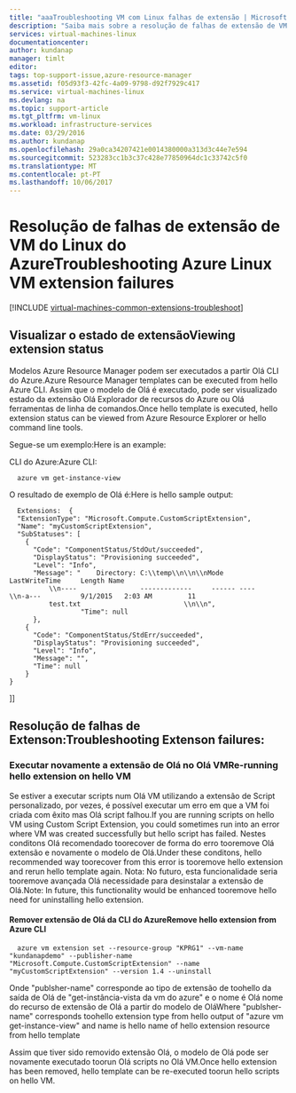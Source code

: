 ```yaml
---
title: "aaaTroubleshooting VM com Linux falhas de extensão | Microsoft Docs"
description: "Saiba mais sobre a resolução de falhas de extensão de VM do Linux do Azure"
services: virtual-machines-linux
documentationcenter: 
author: kundanap
manager: timlt
editor: 
tags: top-support-issue,azure-resource-manager
ms.assetid: f05d93f3-42fc-4a09-9798-d92f7929c417
ms.service: virtual-machines-linux
ms.devlang: na
ms.topic: support-article
ms.tgt_pltfrm: vm-linux
ms.workload: infrastructure-services
ms.date: 03/29/2016
ms.author: kundanap
ms.openlocfilehash: 29a0ca34207421e0014380000a313d3c44e7e594
ms.sourcegitcommit: 523283cc1b3c37c428e77850964dc1c33742c5f0
ms.translationtype: MT
ms.contentlocale: pt-PT
ms.lasthandoff: 10/06/2017
---
```

# <a name="troubleshooting-azure-linux-vm-extension-failures"></a><span data-ttu-id="06737-103">Resolução de falhas de extensão de VM do Linux do Azure</span><span class="sxs-lookup"><span data-stu-id="06737-103">Troubleshooting Azure Linux VM extension failures</span></span>
[!INCLUDE [virtual-machines-common-extensions-troubleshoot](../../../includes/virtual-machines-common-extensions-troubleshoot.md)]

## <a name="viewing-extension-status"></a><span data-ttu-id="06737-104">Visualizar o estado de extensão</span><span class="sxs-lookup"><span data-stu-id="06737-104">Viewing extension status</span></span>
<span data-ttu-id="06737-105">Modelos Azure Resource Manager podem ser executados a partir Olá CLI do Azure.</span><span class="sxs-lookup"><span data-stu-id="06737-105">Azure Resource Manager templates can be executed from hello  Azure CLI.</span></span> <span data-ttu-id="06737-106">Assim que o modelo de Olá é executado, pode ser visualizado estado da extensão Olá Explorador de recursos do Azure ou Olá ferramentas de linha de comandos.</span><span class="sxs-lookup"><span data-stu-id="06737-106">Once hello template is executed, hello extension status can be viewed from Azure Resource Explorer or hello command line tools.</span></span>

<span data-ttu-id="06737-107">Segue-se um exemplo:</span><span class="sxs-lookup"><span data-stu-id="06737-107">Here is an example:</span></span>

<span data-ttu-id="06737-108">CLI do Azure:</span><span class="sxs-lookup"><span data-stu-id="06737-108">Azure CLI:</span></span>

      azure vm get-instance-view


<span data-ttu-id="06737-109">O resultado de exemplo de Olá é:</span><span class="sxs-lookup"><span data-stu-id="06737-109">Here is hello sample output:</span></span>

      Extensions:  {
      "ExtensionType": "Microsoft.Compute.CustomScriptExtension",
      "Name": "myCustomScriptExtension",
      "SubStatuses": [
        {
          "Code": "ComponentStatus/StdOut/succeeded",
          "DisplayStatus": "Provisioning succeeded",
          "Level": "Info",
          "Message": "    Directory: C:\\temp\\n\\n\\nMode                LastWriteTime     Length Name
              \\n----                -------------     ------ ----                              \\n-a---          9/1/2015   2:03 AM         11
              test.txt                          \\n\\n",
                      "Time": null
          },
        {
          "Code": "ComponentStatus/StdErr/succeeded",
          "DisplayStatus": "Provisioning succeeded",
          "Level": "Info",
          "Message": "",
          "Time": null
        }
    }
  <span data-ttu-id="06737-110">]</span><span class="sxs-lookup"><span data-stu-id="06737-110">]</span></span>

## <a name="troubleshooting-extenson-failures"></a><span data-ttu-id="06737-111">Resolução de falhas de Extenson:</span><span class="sxs-lookup"><span data-stu-id="06737-111">Troubleshooting Extenson failures:</span></span>
### <a name="re-running-hello-extension-on-hello-vm"></a><span data-ttu-id="06737-112">Executar novamente a extensão de Olá no Olá VM</span><span class="sxs-lookup"><span data-stu-id="06737-112">Re-running hello extension on hello VM</span></span>
<span data-ttu-id="06737-113">Se estiver a executar scripts num Olá VM utilizando a extensão de Script personalizado, por vezes, é possível executar um erro em que a VM foi criada com êxito mas Olá script falhou.</span><span class="sxs-lookup"><span data-stu-id="06737-113">If you are running scripts on hello VM using Custom Script Extension, you could sometimes run into an error where VM was created successfully but hello script has failed.</span></span> <span data-ttu-id="06737-114">Nestes conditons Olá recomendado toorecover de forma do erro tooremove Olá extensão e novamente o modelo de Olá.</span><span class="sxs-lookup"><span data-stu-id="06737-114">Under these conditons, hello recommended way toorecover from this error is tooremove hello extension and rerun hello template again.</span></span>
<span data-ttu-id="06737-115">Nota: No futuro, esta funcionalidade seria tooremove avançada Olá necessidade para desinstalar a extensão de Olá.</span><span class="sxs-lookup"><span data-stu-id="06737-115">Note: In future, this functionality would be enhanced tooremove hello need for uninstalling hello extension.</span></span>

#### <a name="remove-hello-extension-from-azure-cli"></a><span data-ttu-id="06737-116">Remover extensão de Olá da CLI do Azure</span><span class="sxs-lookup"><span data-stu-id="06737-116">Remove hello extension from Azure CLI</span></span>
      azure vm extension set --resource-group "KPRG1" --vm-name "kundanapdemo" --publisher-name "Microsoft.Compute.CustomScriptExtension" --name "myCustomScriptExtension" --version 1.4 --uninstall

<span data-ttu-id="06737-117">Onde "publsher-name" corresponde ao tipo de extensão de toohello da saída de Olá de "get-instância-vista da vm do azure" e o nome é Olá nome do recurso de extensão de Olá a partir do modelo de Olá</span><span class="sxs-lookup"><span data-stu-id="06737-117">Where "publsher-name" corresponds toohello extension type from hello output of "azure vm get-instance-view" and name is hello name of hello extension resource from hello template</span></span>

<span data-ttu-id="06737-118">Assim que tiver sido removido extensão Olá, o modelo de Olá pode ser novamente executado toorun Olá scripts no Olá VM.</span><span class="sxs-lookup"><span data-stu-id="06737-118">Once hello extension has been removed, hello template can be re-executed toorun hello scripts on hello VM.</span></span>

